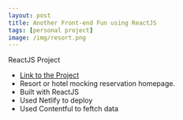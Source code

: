 ```yaml
---
layout: post
title: Another Front-end Fun using ReactJS
tags: [personal project]
image: /img/resort.png
---
```


ReactJS Project

* [Link to the Project](https://jjlee-resort-website.netlify.com/)
* Resort or hotel mocking reservation homepage.
* Built with ReactJS
* Used Netlify to deploy
* Used Contentful to feftch data




